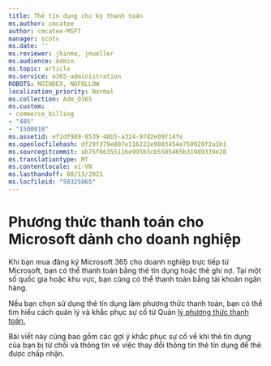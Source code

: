 ```yaml
---
title: Thẻ tín dụng chu kỳ thanh toán
ms.author: cmcatee
author: cmcatee-MSFT
manager: scotv
ms.date: ''
ms.reviewer: jkinma, jmueller
ms.audience: Admin
ms.topic: article
ms.service: o365-administration
ROBOTS: NOINDEX, NOFOLLOW
localization_priority: Normal
ms.collection: Adm_O365
ms.custom:
- commerce_billing
- "485"
- "1500018"
ms.assetid: ef2df989-8539-48b5-a324-97d2e09f14fe
ms.openlocfilehash: df29f379e807e116222e9803454e750928f2a1b1
ms.sourcegitcommit: ab75f66355116e995b3cb5505465b31989339e28
ms.translationtype: MT
ms.contentlocale: vi-VN
ms.lasthandoff: 08/13/2021
ms.locfileid: "58325865"
---
```

# <a name="payment-methods-for-microsoft-for-business"></a>Phương thức thanh toán cho Microsoft dành cho doanh nghiệp

Khi bạn mua đăng ký Microsoft 365 cho doanh nghiệp trực tiếp từ Microsoft, bạn có thể thanh toán bằng thẻ tín dụng hoặc thẻ ghi nợ. Tại một số quốc gia hoặc khu vực, bạn cũng có thể thanh toán bằng tài khoản ngân hàng.
  
Nếu bạn chọn sử dụng thẻ tín dụng làm phương thức thanh toán, bạn có thể tìm hiểu cách quản lý và khắc phục sự cố từ Quản [lý phương thức thanh toán.](https://docs.microsoft.com/microsoft-365/commerce/billing-and-payments/manage-payment-methods)
  
Bài viết này cũng bao gồm các gợi ý khắc phục sự cố về khi thẻ tín dụng của bạn bị từ chối và thông tin về việc thay đổi thông tin thẻ tín dụng để thẻ được chấp nhận.